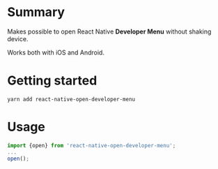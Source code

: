 # Summary

Makes possible to open React Native **Developer Menu** without shaking device.

Works both with iOS and Android.

# Getting started
```
yarn add react-native-open-developer-menu
```

# Usage
```javascript
import {open} from 'react-native-open-developer-menu';
...
open();
```
